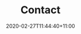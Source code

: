 ---
title: "Contact"
date: 2020-02-27T11:44:40+11:00
draft: false
menu:
  main:
    parent: 'pages'
    weight: 20
    title: "Contact Us"

hero:
    heading : "Contact Us"
    sub_heading : "Sub heading"
    paragraph : "Cool paragraph"

    button:
        text : "Click me"
        link : "https : //google.com"
---